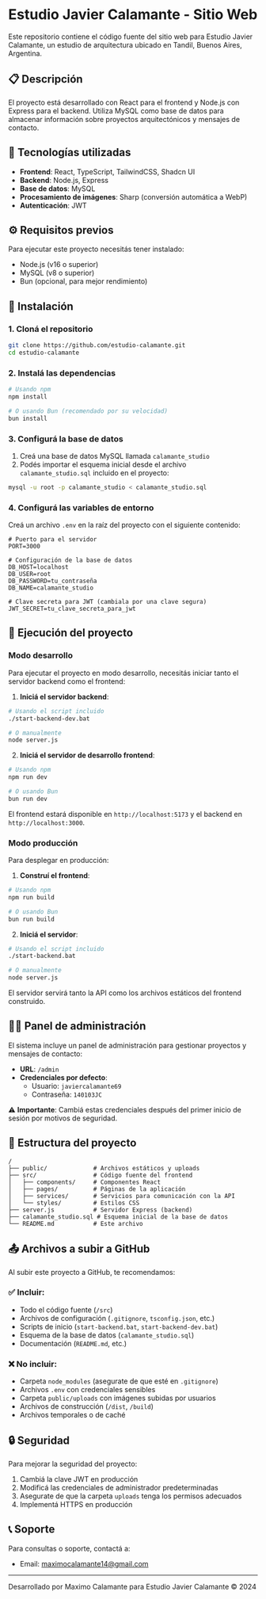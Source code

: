 # Estudio Javier Calamante - Sitio Web

Este repositorio contiene el código fuente del sitio web para Estudio Javier Calamante, un estudio de arquitectura ubicado en Tandil, Buenos Aires, Argentina.

## 📋 Descripción

El proyecto está desarrollado con React para el frontend y Node.js con Express para el backend. Utiliza MySQL como base de datos para almacenar información sobre proyectos arquitectónicos y mensajes de contacto.

## 🚀 Tecnologías utilizadas

- **Frontend**: React, TypeScript, TailwindCSS, Shadcn UI
- **Backend**: Node.js, Express
- **Base de datos**: MySQL
- **Procesamiento de imágenes**: Sharp (conversión automática a WebP)
- **Autenticación**: JWT

## ⚙️ Requisitos previos

Para ejecutar este proyecto necesitás tener instalado:

- Node.js (v16 o superior)
- MySQL (v8 o superior)
- Bun (opcional, para mejor rendimiento)

## 🔧 Instalación

### 1. Cloná el repositorio

```bash
git clone https://github.com/estudio-calamante.git
cd estudio-calamante
```

### 2. Instalá las dependencias

```bash
# Usando npm
npm install

# O usando Bun (recomendado por su velocidad)
bun install
```

### 3. Configurá la base de datos

1. Creá una base de datos MySQL llamada `calamante_studio`
2. Podés importar el esquema inicial desde el archivo `calamante_studio.sql` incluido en el proyecto:

```bash
mysql -u root -p calamante_studio < calamante_studio.sql
```

### 4. Configurá las variables de entorno

Creá un archivo `.env` en la raíz del proyecto con el siguiente contenido:

```
# Puerto para el servidor
PORT=3000

# Configuración de la base de datos
DB_HOST=localhost
DB_USER=root
DB_PASSWORD=tu_contraseña
DB_NAME=calamante_studio

# Clave secreta para JWT (cambiala por una clave segura)
JWT_SECRET=tu_clave_secreta_para_jwt
```

## 🚀 Ejecución del proyecto

### Modo desarrollo

Para ejecutar el proyecto en modo desarrollo, necesitás iniciar tanto el servidor backend como el frontend:

1. **Iniciá el servidor backend**:

```bash
# Usando el script incluido
./start-backend-dev.bat

# O manualmente
node server.js
```

2. **Iniciá el servidor de desarrollo frontend**:

```bash
# Usando npm
npm run dev

# O usando Bun
bun run dev
```

El frontend estará disponible en `http://localhost:5173` y el backend en `http://localhost:3000`.

### Modo producción

Para desplegar en producción:

1. **Construí el frontend**:

```bash
# Usando npm
npm run build

# O usando Bun
bun run build
```

2. **Iniciá el servidor**:

```bash
# Usando el script incluido
./start-backend.bat

# O manualmente
node server.js
```

El servidor servirá tanto la API como los archivos estáticos del frontend construido.

## 👨‍💻 Panel de administración

El sistema incluye un panel de administración para gestionar proyectos y mensajes de contacto:

- **URL**: `/admin`
- **Credenciales por defecto**:
  - Usuario: `javiercalamante69`
  - Contraseña: `140103JC`

⚠️ **Importante**: Cambiá estas credenciales después del primer inicio de sesión por motivos de seguridad.

## 📁 Estructura del proyecto

```
/
├── public/             # Archivos estáticos y uploads
├── src/                # Código fuente del frontend
│   ├── components/     # Componentes React
│   ├── pages/          # Páginas de la aplicación
│   ├── services/       # Servicios para comunicación con la API
│   └── styles/         # Estilos CSS
├── server.js           # Servidor Express (backend)
├── calamante_studio.sql # Esquema inicial de la base de datos
└── README.md           # Este archivo
```

## 📤 Archivos a subir a GitHub

Al subir este proyecto a GitHub, te recomendamos:

### ✅ Incluir:
- Todo el código fuente (`/src`)
- Archivos de configuración (`.gitignore`, `tsconfig.json`, etc.)
- Scripts de inicio (`start-backend.bat`, `start-backend-dev.bat`)
- Esquema de la base de datos (`calamante_studio.sql`)
- Documentación (`README.md`, etc.)

### ❌ No incluir:
- Carpeta `node_modules` (asegurate de que esté en `.gitignore`)
- Archivos `.env` con credenciales sensibles
- Carpeta `public/uploads` con imágenes subidas por usuarios
- Archivos de construcción (`/dist`, `/build`)
- Archivos temporales o de caché

## 🔒 Seguridad

Para mejorar la seguridad del proyecto:

1. Cambiá la clave JWT en producción
2. Modificá las credenciales de administrador predeterminadas
3. Asegurate de que la carpeta `uploads` tenga los permisos adecuados
4. Implementá HTTPS en producción

## 📞 Soporte

Para consultas o soporte, contactá a:
- Email: maximocalamante14@gmail.com

---

Desarrollado por Maximo Calamante para Estudio Javier Calamante © 2024
